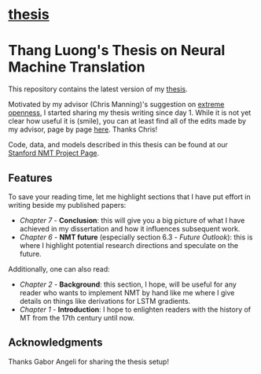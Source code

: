 # [thesis](https://github.com/lmthang/thesis)

Thang Luong's Thesis on Neural Machine Translation
====================================================================
This repository contains the latest version of my <a href="https://github.com/lmthang/thesis/blob/master/thesis.pdf">thesis</a>. 

Motivated by my advisor (Chris Manning)'s suggestion on <a href="https://speakerdeck.com/jakevdp/in-defense-of-extreme-openness">extreme openness</a>, I started sharing my thesis writing since day 1. While it is not yet clear how useful it is (smile), you can at least find all of the edits made by my advisor, page by page <a href="https://github.com/lmthang/thesis/issues">here</a>. Thanks Chris!

Code, data, and models described in this thesis can be found at our <a href="http://nlp.stanford.edu/projects/nmt/">Stanford NMT Project Page</a>.

## Features
To save your reading time, let me highlight sections that I have put effort in writing beside my published papers:
* <i>Chapter 7</i> - <b>Conclusion</b>: this will give you a big picture of what I have achieved in my dissertation and how it influences subsequent work.
* <i>Chapter 6</i> - <b>NMT future</b> (especially section 6.3 - <i>Future Outlook</i>): this is where I highlight potential research directions and speculate on the future.

Additionally, one can also read:
* <i>Chapter 2</i> - <b>Background</b>: this section, I hope, will be useful for any reader who wants to implement NMT by hand like me where I give details on things like derivations for LSTM gradients.
* <i>Chapter 1</i> - <b>Introduction</b>: I hope to enlighten readers with the history of MT from the 17th century until now.


## Acknowledgments
Thanks Gabor Angeli for sharing the thesis setup!

